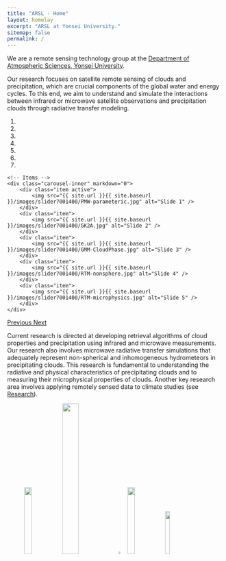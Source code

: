 ```yaml
---
title: "ARSL - Home"
layout: homelay
excerpt: "ARSL at Yonsei University."
sitemap: false
permalink: /
---
```


We are a remote sensing technology group at the [Department of Atmospheric Sciences, Yonsei University](https://yatmos.github.io/eng/).

Our research focuses on satellite remote sensing of clouds and precipitation, which are crucial components of the global water and energy cycles. To this end, we aim to understand and simulate the interactions between infrared or microwave satellite observations and precipitation clouds through radiative transfer modeling.


<div markdown="0" id="carousel" class="carousel slide" data-ride="carousel" data-interval="4000" data-pause="hover" >
    <!-- Menu -->
    <ol class="carousel-indicators">
        <li data-target="#carousel" data-slide-to="0" class="active"></li>
        <li data-target="#carousel" data-slide-to="1"></li>
        <li data-target="#carousel" data-slide-to="2"></li>
        <li data-target="#carousel" data-slide-to="3"></li>
        <li data-target="#carousel" data-slide-to="4"></li>
        <li data-target="#carousel" data-slide-to="5"></li>
        <li data-target="#carousel" data-slide-to="6"></li>
    </ol>

    <!-- Items -->
    <div class="carousel-inner" markdown="0">
        <div class="item active">
            <img src="{{ site.url }}{{ site.baseurl }}/images/slider7001400/PMW-parameteric.jpg" alt="Slide 1" />
        </div>
        <div class="item">
            <img src="{{ site.url }}{{ site.baseurl }}/images/slider7001400/GK2A.jpg" alt="Slide 2" />
        </div>
        <div class="item">
            <img src="{{ site.url }}{{ site.baseurl }}/images/slider7001400/GMM-CloudPhase.jpg" alt="Slide 3" />
        </div>
        <div class="item">
            <img src="{{ site.url }}{{ site.baseurl }}/images/slider7001400/RTM-nonsphere.jpg" alt="Slide 4" />
        </div>
        <div class="item">
            <img src="{{ site.url }}{{ site.baseurl }}/images/slider7001400/RTM-microphysics.jpg" alt="Slide 5" />
        </div>       
    </div>
  <a class="left carousel-control" href="#carousel" role="button" data-slide="prev">
    <span class="glyphicon glyphicon-chevron-left" aria-hidden="true"></span>
    <span class="sr-only">Previous</span>
  </a>
  <a class="right carousel-control" href="#carousel" role="button" data-slide="next">
    <span class="glyphicon glyphicon-chevron-right" aria-hidden="true"></span>
    <span class="sr-only">Next</span>
  </a>
</div>




Current research is directed at developing retrieval algorithms of cloud properties and precipitation using infrared and microwave measurements. Our research also involves microwave radiative transfer simulations that adequately represent non-spherical and inhomogeneous hydrometeors in precipitating clouds. This research is fundamental to understanding the radiative and physical characteristics of precipitating clouds and to measuring their microphysical properties of clouds. Another key research area involves applying remotely sensed data to climate studies (see [Research](research)).

<figure class="fourth">
  <img src="{{ site.url }}{{ site.baseurl }}/images/logopic/transperent.png" style="width: 20%">
  <img src="{{ site.url }}{{ site.baseurl }}/images/logopic/Logo_Arsl.png" style="width: 30%">
  <img src="{{ site.url }}{{ site.baseurl }}/images/logopic/transperent.png" style="width: 4%">
  <img src="{{ site.url }}{{ site.baseurl }}/images/logopic/Logo_Yonsei.png" style="width: 20%">
  <img src="{{ site.url }}{{ site.baseurl }}/images/logopic/transperent.png" style="width: 16%">
</figure>
